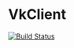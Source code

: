 # VkClient

[![Build Status](https://travis-ci.org/lisa-bella97/VkClient.svg?branch=master)](https://travis-ci.org/lisa-bella97/VkClient)
